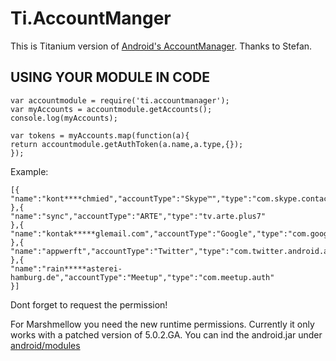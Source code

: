 Ti.AccountManger
================

This is Titanium version of [Android's AccountManager](https://developer.android.com/reference/android/accounts/AccountManager.html). Thanks to Stefan.

USING YOUR MODULE IN CODE
-------------------------

~~~~
var accountmodule = require('ti.accountmanager');
var myAccounts = accountmodule.getAccounts();
console.log(myAccounts);

var tokens = myAccounts.map(function(a){
return accountmodule.getAuthToken(a.name,a.type,{});
});
~~~~

Example:
~~~
[{
"name":"kont****chmied","accountType":"Skype™","type":"com.skype.contacts.sync"
},{
"name":"sync","accountType":"ARTE","type":"tv.arte.plus7"
},{
"name":"kontak*****glemail.com","accountType":"Google","type":"com.google"
},{
"name":"appwerft","accountType":"Twitter","type":"com.twitter.android.auth.login"
},{
"name":"rain*****asterei-hamburg.de","accountType":"Meetup","type":"com.meetup.auth"
}]
~~~

Dont forget to request the <uses-permission android:name="android.permission.GET_ACCOUNTS"/> permission! 

For Marshmellow you need the new runtime permissions. Currently it only works with a patched version of 5.0.2.GA. You can ind the android.jar under [android/modules](https://github.com/AppWerft/Ti.AccountManager/blob/master/android/modules/android/titanium.jar)